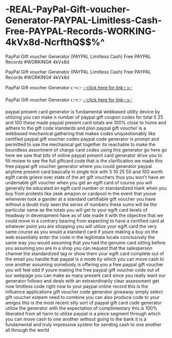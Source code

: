 # -REAL-PayPal-Gift-voucher-Generator-PAYPAL-Limitless-Cash-Free-PAYPAL-Records-WORKING-4kVx8d-NcrfthQ$$%^

PayPal Gift voucher Generator (PAYPAL Limitless Cash) Free PAYPAL Records #WORKING# 4kVx8d

PayPal Gift voucher Generator (PAYPAL Limitless Cash) Free PAYPAL Records #WORKING# 4kVx8d

PayPal Gift voucher Generator 👉👉 [✅click here for link👈✅](https://topoffersgetnow.com/adblu908449649/)

PayPal Gift voucher Generator 👉👉 [✅click here for link👈✅](https://topoffersgetnow.com/adblu908449649/)

paypal present card generator is fundamental webbased utility device by utilizing you can make n number of paypal gift coupon codes for total 5 25 and 100 these made paypal present card totals are 100% close to home and adhere to the gift code standards and plan paypal gift voucher is a webbased mechanical gathering that makes codes unquestionably like certified paypal gift voucher codes paypal code generator is prompt and permitted to use the mechanical get together its reachable to make the boundless assortment of charge card codes using this generator go here go here we saw that bits of online paypal present card generator drive you to fill review to see the full giftcard code that is the clarification we made this free paypal gift voucher generator where you could generator paypal anytime present card basically in single tick with 5 10 25 50 and 100 worth egift cards grieve over state of the art gift vouchers thus you won't have an undeniable gift voucher when you get an egift card of course you will generally be educated an egift card number or standardized mark when you buy from protests like zeek amazon or cardpool in the event that youve whenever took a gander at a standard certifiable gift voucher you have without a doubt truly seen the series of numbers these sums will be the particular same as the totals you will get to your egift card levels of headway in development have as of late made it with the objective that we could move in a contrary bearing from expecting to have a certified card at whatever point you are shopping you will utilize your egift card the very same course as you would a standard card if youre making a buy on the web essentially enter the code in the legitimate locale conclusively the same way you would assuming that you had the genuine card sitting before you assuming you are in a shop you can request that the salesperson channel the standardized tag or show them your egift card complete out of the email you handle that paypal is a mode by which you can move cash to one another assuming somebody is offering you a free paypal gift voucher you will feel odd if youre making the free paypal gift voucher code out of our webpage you can make as many present card since you really want our generator follows and deals with an extraordinarily clear assessment get now limitless code right now to your paypal online record this is the influence applications gift voucher code generator giveaway simply select gift voucher esteem need to combine you can also produce code to your amigos this is the most recent silly sort of paypal gift card code generator utilize the generator with the expectation of complimentary this is 100% liberated from all harm to utilize paypal is a piece segment through which you can move cash to one another without going to the bank it is a fundamental and truly impressive system for sending cash to one another all through the world
